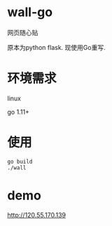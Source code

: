# wall-go
网页随心贴

原本为python flask.
现使用Go重写.

# 环境需求
linux

go 1.11+

# 使用
    go build
    ./wall

# demo
http://120.55.170.139
